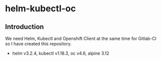 # helm-kubectl-oc
## Introduction
We need Helm, Kubectl and Openshift Client at the same time for Gitlab-CI so I have created this repository.

* helm v3.2.4, kubectl v1.18.3, oc v4.6,  alpine 3.12
